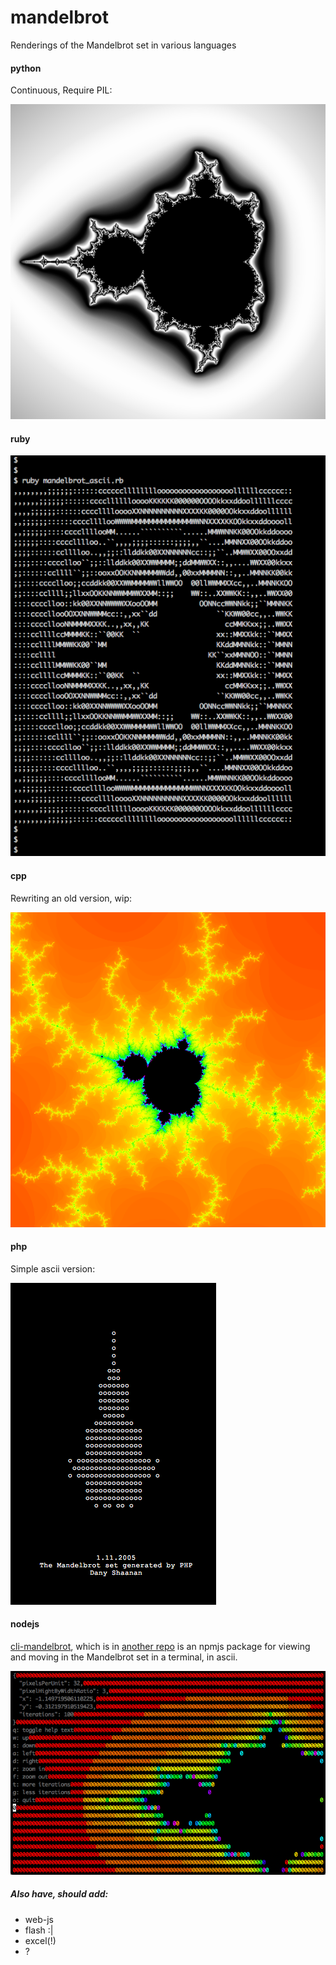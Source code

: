 # mandelbrot

Renderings of the Mandelbrot set in various languages

#### python
Continuous, Require PIL:

![The Mandelbrot set in Python](python/mandelbrot.png?raw=true)

#### ruby
![The Mandelbrot set in Ruby](ruby/mandelbrot_ascii.png?raw=true)

#### cpp
Rewriting an old version, wip:

![The Mandelbrot set in cpp](cpp/mandelbrot.png?raw=true)

#### php
Simple ascii version:

![The Mandelbrot set in php](php/mandelbrot_ascii.png?raw=true)

#### nodejs
[cli-mandelbrot](https://npmjs.org/package/cli-mandelbrot),
which is in [another repo](https://github.com/danyshaanan/cli-mandelbrot)
is an npmjs package for viewing and moving in the Mandelbrot set in a terminal, in ascii.

![The Mandelbrot set in nodejs](other/cli-mandelbrot.png?raw=true)

##### Also have, should add:

* web-js
* flash :|
* excel(!)
* ?
